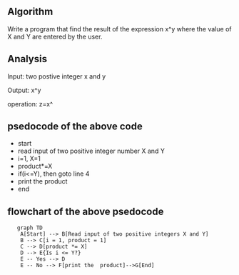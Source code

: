 ## Algorithm
Write a program that find the result of the expression x^y where the value of X and Y are entered by the user.

## Analysis

Input: two postive integer x and y

Output: x^y

operation: z=x^

## psedocode of the above code
* start
* read input of two positive integer number X and Y
* i=1, X=1 
* product*=X
* if(i<=Y), then goto line 4
* print the product
* end


## flowchart of the above psedocode
```mermaid
   graph TD
    A[Start] --> B[Read input of two positive integers X and Y]
    B --> C[i = 1, product = 1]
    C --> D[product *= X]
    D --> E{Is i <= Y?}
    E -- Yes --> D
    E -- No --> F[print the  product]-->G[End]
